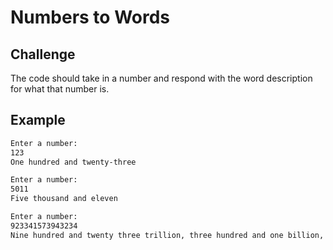 # Numbers to Words

## Challenge

The code should take in a number and respond with the word description for what that number is. 

## Example

```bash
Enter a number:
123
One hundred and twenty-three
```
```bash
Enter a number:
5011
Five thousand and eleven
```
```bash
Enter a number:
923341573943234
Nine hundred and twenty three trillion, three hundred and one billion, five hundred and seventy three million, nine hundred and forty three thousand two hundred and thirty four
```